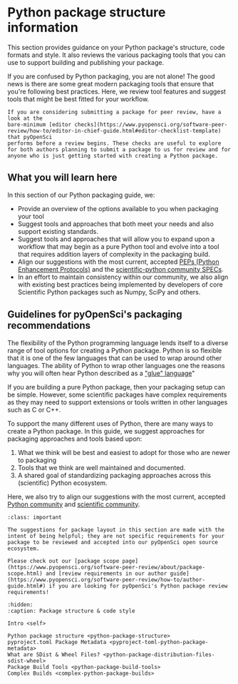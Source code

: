 # Python package structure information

This section provides guidance on your Python package's structure, code formats and style. It also reviews the various packaging tools that you can use to
support building and publishing your package.

If you are confused by Python packaging, you are not alone!
The good news is there are some great modern packaging
tools that ensure that you're following best practices. Here, we
review tool features and suggest tools that might be best fitted for your workflow.

```{note}
If you are considering submitting a package for peer review, have a look at the
bare-minimum [editor checks](https://www.pyopensci.org/software-peer-review/how-to/editor-in-chief-guide.html#editor-checklist-template) that pyOpenSci
performs before a review begins. These checks are useful to explore
for both authors planning to submit a package to us for review and for
anyone who is just getting started with creating a Python package.

```

## What you will learn here

In this section of our Python packaging guide, we:

- Provide an overview of the options available to you when packaging your tool
- Suggest tools and approaches that both meet your needs and also support existing standards.
- Suggest tools and approaches that will allow you to expand upon a workflow that may begin as a pure Python tool and evolve into a tool that requires addition layers of complexity in the packaging build.
- Align our suggestions with the most current, accepted
  [PEPs (Python Enhancement Protocols)](https://peps.python.org/pep-0000/) and the [scientific-python community SPECs](https://scientific-python.org/specs/).
- In an effort to maintain consistency within our community, we also align with existing best practices being implemented by developers of core Scientific Python packages such as Numpy, SciPy and others.

## Guidelines for pyOpenSci's packaging recommendations

<!-- Might belong on the LANDING page for this entire guide?-->

The flexibility of the Python programming language lends itself to a diverse
range of tool options for creating a Python package. Python is so flexible that
it is one of the few languages that can be used to wrap around other languages. The ability of Python to wrap other languages one the reasons why you will often hear Python described as a ["glue" language](https://numpy.org/doc/stable/user/c-info.python-as-glue.html)"

If you are building a pure Python package, then your packaging setup can be
simple. However, some scientific packages have complex requirements as they may
need to support extensions or tools written in other languages such as C or C++.

To support the many different uses of Python, there are many ways to create a
Python package. In this guide, we suggest approaches for packaging approaches and tools based
upon:

1. What we think will be best and easiest to adopt for those who are newer to packaging
2. Tools that we think are well maintained and documented.
3. A shared goal of standardizing packaging approaches across this (scientific) Python ecosystem.

Here, we also try to align our suggestions with the most current, accepted
[Python community](https://packaging.python.org/en/latest/) and [scientific community](https://scientific-python.org/specs/).

```{admonition} Suggestions in this guide are not pyOpenSci review requirements
:class: important

The suggestions for package layout in this section are made with the
intent of being helpful; they are not specific requirements for your
package to be reviewed and accepted into our pyOpenSci open source ecosystem.

Please check out our [package scope page](https://www.pyopensci.org/software-peer-review/about/package-scope.html) and [review requirements in our author guide](https://www.pyopensci.org/software-peer-review/how-to/author-guide.html#) if you are looking for pyOpenSci's Python package review requirements!
```

```{toctree}
:hidden:
:caption: Package structure & code style

Intro <self>

Python package structure <python-package-structure>
pyproject.toml Package Metadata <pyproject-toml-python-package-metadata>
What are SDist & Wheel Files? <python-package-distribution-files-sdist-wheel>
Package Build Tools <python-package-build-tools>
Complex Builds <complex-python-package-builds>
```
